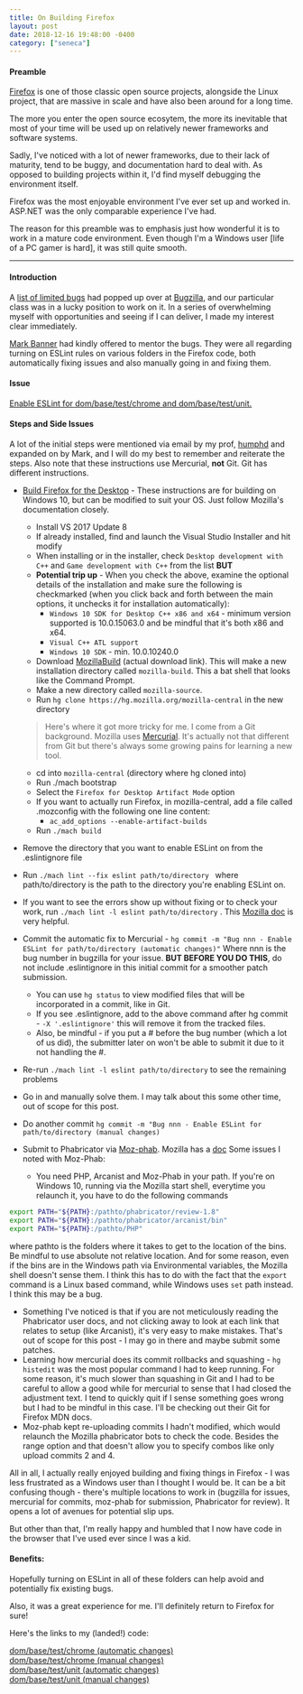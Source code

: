 ```yaml
---
title: On Building Firefox
layout: post
date: 2018-12-16 19:48:00 -0400
category: ["seneca"]
---
```


#### **Preamble**

[Firefox](https://www.mozilla.org/en-US/firefox/new/) is one of those classic open source projects, alongside the Linux project, that are massive in scale and have also been around for a long time. 

The more you enter the open source ecosytem, the more its inevitable that most of your time will be used up on relatively newer frameworks and software systems.

Sadly, I've noticed with a lot of newer frameworks, due to their lack of maturity, tend to be buggy, and documentation hard to deal with. As opposed to building projects within it, I'd find myself debugging the environment itself.

Firefox was the most enjoyable environment I've ever set up and worked in. ASP.NET was the only comparable experience I've had. 

The reason for this preamble was to emphasis just how wonderful it is to work in a mature code environment. Even though I'm a Windows user [life of a PC gamer is hard], it was still quite smooth. 

----

#### **Introduction**  

A [list of limited bugs](https://bugzilla.mozilla.org/buglist.cgi?status_whiteboard_type=allwordssubstr&query_format=advanced&status_whiteboard=%5Bseneca-eslint%5D&list_id=14476024) had popped up over at [Bugzilla](https://bugzilla.mozilla.org/), and our particular class was in a lucky position to work on it. In a series of overwhelming myself with opportunities and seeing if I can deliver, I made my interest clear immediately. 

[Mark Banner](https://mozillians.org/en-CA/u/Standard8/) had kindly offered to mentor the bugs. They were all regarding turning on ESLint rules on various folders in the Firefox code, both automatically fixing issues and also manually going in and fixing them. 


#### **Issue**

[Enable ESLint for dom/base/test/chrome and dom/base/test/unit.](https://bugzilla.mozilla.org/show_bug.cgi?id=1508983)

#### **Steps and Side Issues**

A lot of the initial steps were mentioned via email by my prof, [humphd](https://blog.humphd.org/) and expanded on by Mark, and I will do my best to remember and reiterate the steps. Also note that these instructions use Mercurial, __not__ Git. Git has different instructions.

- [Build Firefox for the Desktop](https://developer.mozilla.org/en-US/docs/Mozilla/Developer_guide/Build_Instructions/Simple_Firefox_build#Building_Firefox_for_the_Desktop) - These instructions are for building on Windows 10, but can be modified to suit your OS. Just follow Mozilla's documentation closely.
   - Install VS 2017 Update 8
   - If already installed, find and launch the Visual Studio Installer and hit modify
   - When installing or in the installer, check `Desktop development with C++` and `Game development with C++` from the list **BUT**
   - __Potential trip up__ - When you check the above, examine the optional details of the installation and make sure the following is checkmarked (when you click back and forth between the main options, it unchecks it for installation automatically):
      - `Windows 10 SDK for Desktop C++ x86 and x64` - minimum version supported is 10.0.15063.0 and be mindful that it's both x86 and x64.
      - `Visual C++ ATL support`
      - `Windows 10 SDK` - min. 10.0.10240.0
   - Download [MozillaBuild](https://ftp.mozilla.org/pub/mozilla.org/mozilla/libraries/win32/MozillaBuildSetup-Latest.exe) (actual download link). This will make a new installation directory called `mozilla-build`. This a bat shell that looks like the Command Prompt.
   - Make a new directory called `mozilla-source`.
   - Run `hg clone https://hg.mozilla.org/mozilla-central` in the new directory
   > Here's where it got more tricky for me. I come from a Git background. Mozilla uses [Mercurial](https://www.mercurial-scm.org/). It's actually not that different from Git but there's always some growing pains for learning a new tool.  
   - cd into `mozilla-central` (directory where hg cloned into) 
   - Run ./mach bootstrap
   - Select the `Firefox for Desktop Artifact Mode` option
   -  If you want to actually run Firefox, in mozilla-central, add a file called .mozconfig with the following one line content:
      - `ac_add_options --enable-artifact-builds`
   -  Run `./mach build`

- Remove the directory that you want to enable ESLint on from the .eslintignore file
- Run `./mach lint --fix eslint path/to/directory ` where path/to/directory is the path to the directory you're enabling ESLint on.
- If you want to see the errors show up without fixing or to check your work, run `./mach lint -l eslint path/to/directory` . This [Mozilla doc](https://developer.mozilla.org/en-US/docs/Mozilla/Developer_guide/ESLint) is very helpful.
- Commit the automatic fix to Mercurial - `hg commit -m "Bug nnn - Enable ESLint for path/to/directory (automatic changes)"` Where nnn is the bug number in bugzilla for your issue. **BUT BEFORE YOU DO THIS**, do not include .eslintignore in this initial commit for a smoother patch submission. 
   - You can use `hg status` to view modified files that will be incorporated in a commit, like in Git. 
   - If you see .eslintignore, add to the above command after hg commit - `-X '.eslintignore'` this will remove it from the tracked files.
   - Also, be mindful - if you put a # before the bug number (which a lot of us did), the submitter later on won't be able to submit it due to it not handling the #. 
- Re-run `./mach lint -l eslint path/to/directory` to see the remaining problems
- Go in and manually solve them. I may talk about this some other time, out of scope for this post.
- Do another commit `hg commit -m "Bug nnn - Enable ESLint for path/to/directory (manual changes)`
-  Submit to Phabricator via [Moz-phab](https://github.com/mozilla-conduit/review). Mozilla has a [doc](https://moz-conduit.readthedocs.io/en/latest/phabricator-user.html) Some issues I noted with Moz-Phab:
   - You need PHP, Arcanist and Moz-Phab in your path. If you're on Windows 10, running via the Mozilla start shell, everytime you relaunch it, you have to do the following commands  
```bash
export PATH="${PATH}:/pathto/phabricator/review-1.8"   
export PATH="${PATH}:/pathto/phabricator/arcanist/bin"  
export PATH="${PATH}:/pathto/PHP"  
```
where pathto is the folders where it takes to get to the location of the bins. Be mindful to use absolute not relative location. And for some reason, even if the bins are in the Windows path via Environmental variables, the Mozilla shell doesn't sense them. I think this has to do with the fact that the `export` command is a Linux based command, while Windows uses `set` path instead. I think this may be a bug.
   - Something I've noticed is that if you are not meticulously reading the Phabricator user docs, and not clicking away to look at each link that relates to setup (like Arcanist), it's very easy to make mistakes. That's out of scope for this post - I may go in there and maybe submit some patches. 
   - Learning how mercurial does its commit rollbacks and squashing - `hg histedit` was the most popular command I had to keep running. For some reason, it's much slower than squashing in Git and I had to be careful to allow a good while for mercurial to sense that I had closed the adjustment text. I tend to quickly quit if I sense something goes wrong but I had to be mindful in this case. I'll be checking out their Git for Firefox MDN docs. 
   - Moz-phab kept re-uploading commits I hadn't modified, which would relaunch the Mozilla phabricator bots to check the code. Besides the range option and that doesn't allow you to specify combos like only upload commits 2 and 4.
   
All in all, I actually really enjoyed building and fixing things in Firefox - I was less frustrated as a Windows user than I thought I would be. It can be a bit confusing though - there's multiple locations to work in (bugzilla for issues, mercurial for commits, moz-phab for submission, Phabricator for review). It opens a lot of avenues for potential slip ups.

But other than that, I'm really happy and humbled that I now have code in the browser that I've used ever since I was a kid. 

#### **Benefits:**

Hopefully turning on ESLint in all of these folders can help avoid and potentially fix existing bugs.

Also, it was a great experience for me. I'll definitely return to Firefox for sure!

Here's the links to my (landed!) code:

[dom/base/test/chrome (automatic changes)](https://phabricator.services.mozilla.com/rMCU002907f3b577b9ec1f339c85896f1d1d2983ab06)  
[dom/base/test/chrome (manual changes)](https://phabricator.services.mozilla.com/rMCU61192787a882e30a7c17c3e5b1a7768ee14597b6)  
[dom/base/test/unit (automatic changes)](https://phabricator.services.mozilla.com/rMCUdd6e480be25351f9e291575cb1505a297b60f506)  
[dom/base/test/unit (manual changes)](https://phabricator.services.mozilla.com/rMCU6b3257019239c944cbb551938375617ab7793dcf)  
